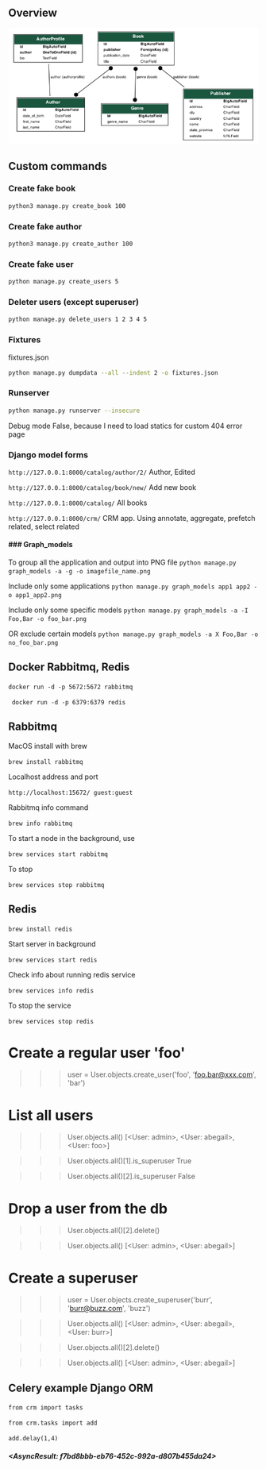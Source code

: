 ## Overview

![](https://github.com/ls500pymaster/djangoProject_2/blob/master/catalog.png?raw=true)

## Custom commands

### Create fake book

```bash
python3 manage.py create_book 100
```

### Create fake author

```bash
python3 manage.py create_author 100
```

### Create fake user

```bash
python manage.py create_users 5 
```
### Deleter users (except superuser)

```bash
python manage.py delete_users 1 2 3 4 5
```
### Fixtures

fixtures.json

```bash
python manage.py dumpdata --all --indent 2 -o fixtures.json
```

### Runserver
```bash
python manage.py runserver --insecure
```

Debug mode False, because I need to load statics for custom 404 error page

### Django model forms
` http://127.0.0.1:8000/catalog/author/2/
` Author, Edited

` http://127.0.0.1:8000/catalog/book/new/
` Add new book

` http://127.0.0.1:8000/catalog/
` All books

` http://127.0.0.1:8000/crm/
` CRM app. Using annotate, aggregate, prefetch related, select related

#### ### Graph_models

To group all the application and output into PNG file
`python manage.py graph_models -a -g -o imagefile_name.png
`

Include only some applications
`python manage.py graph_models app1 app2 -o app1_app2.png`

Include only some specific models
`python manage.py graph_models -a -I Foo,Bar -o foo_bar.png`

OR exclude certain models 
`python manage.py graph_models -a X Foo,Bar -o no_foo_bar.png`


## Docker Rabbitmq, Redis

` docker run -d -p 5672:5672 rabbitmq
` 

`  docker run -d -p 6379:6379 redis
` 

## Rabbitmq

MacOS install with brew

` brew install rabbitmq
` 

Localhost address and port

`
http://localhost:15672/
guest:guest
` 

Rabbitmq info command

`
brew info rabbitmq
` 

To start a node in the background, use

`
brew services start rabbitmq
` 

To stop

`
brew services stop rabbitmq
` 

## Redis

` brew install redis
` 

Start server in background

` brew services start redis
` 

Check info about running redis service

` brew services info redis
` 

To stop the service

` brew services stop redis
` 

# Create a regular user 'foo'
>>> user = User.objects.create_user('foo', 'foo.bar@xxx.com', 'bar')

# List all users
>>> User.objects.all()
[<User: admin>, <User: abegail>, <User: foo>]

>>> User.objects.all()[1].is_superuser
True

>>> User.objects.all()[2].is_superuser
False

# Drop a user from the db
>>> User.objects.all()[2].delete()

>>> User.objects.all()
[<User: admin>, <User: abegail>]

# Create a superuser
>>> user = User.objects.create_superuser('burr', 'burr@buzz.com', 'buzz')

>>> User.objects.all()
[<User: admin>, <User: abegail>, <User: burr>]

>>> User.objects.all()[2].delete()

>>> User.objects.all()
[<User: admin>, <User: abegail>]


## Celery example Django ORM


` from crm import tasks
` 

` from crm.tasks import add
` 

` add.delay(1,4)
` 

##### <AsyncResult: f7bd8bbb-eb76-452c-992a-d807b455da24>

